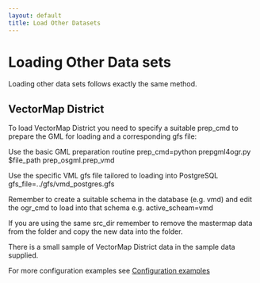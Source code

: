 ```yaml
---
layout: default
title: Load Other Datasets
--- 
```

# Loading Other Data sets #

Loading other data sets follows exactly the same method.

## VectorMap District ##

To load VectorMap District you need to specify a suitable prep_cmd to prepare the GML for loading and a corresponding gfs file:

Use the basic GML preparation routine
prep_cmd=python prepgml4ogr.py $file_path prep_osgml.prep_vmd

Use the specific VML gfs file tailored to loading into PostgreSQL
gfs_file=../gfs/vmd_postgres.gfs

Remember to create a suitable schema in the database (e.g. vmd) and edit the ogr_cmd to load into that schema e.g. active_scheam=vmd

If you are using the same src_dir remember to remove the mastermap data from the folder and copy the new data into the folder.

There is a small sample of VectorMap District data in the sample data supplied.

For more configuration examples see [Configuration examples](https://github.com/AstunTechnology/Loader/wiki/Configuration-examples)
